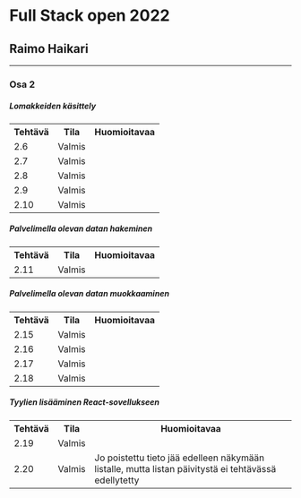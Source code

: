 # Full Stack open 2022
## Raimo Haikari

---

### Osa 2

##### Lomakkeiden käsittely

<table>
  <tr>
    <th>Tehtävä</th>
    <th>Tila</th>
    <th>Huomioitavaa</th>
  </tr>
  <tr>
    <td>2.6</td>
    <td>Valmis</td>
    <td></td>
  </tr>
  <tr>
    <td>2.7</td>
    <td>Valmis</td>
    <td></td>
  </tr>
  <tr>
    <td>2.8</td>
    <td>Valmis</td>
    <td></td>
  </tr>
  <tr>
    <td>2.9</td>
    <td>Valmis</td>
    <td></td>
  </tr>
  <tr>
    <td>2.10</td>
    <td>Valmis</td>
    <td></td>
  </tr>
</table>


##### Palvelimella olevan datan hakeminen

<table>
  <tr>
    <th>Tehtävä</th>
    <th>Tila</th>
    <th>Huomioitavaa</th>
  </tr>
  <tr>
    <td>2.11</td>
    <td>Valmis</td>
    <td></td>
  </tr>
</table>

##### Palvelimella olevan datan muokkaaminen

<table>
  <tr>
    <th>Tehtävä</th>
    <th>Tila</th>
    <th>Huomioitavaa</th>
  </tr>
  <tr>
    <td>2.15</td>
    <td>Valmis</td>
    <td></td>
  </tr>
  <tr>
    <td>2.16</td>
    <td>Valmis</td>
    <td></td>
  </tr>
  <tr>
    <td>2.17</td>
    <td>Valmis</td>
    <td></td>
  </tr>
  <tr>
    <td>2.18</td>
    <td>Valmis</td>
    <td></td>
  </tr>
</table>

##### Tyylien lisääminen React-sovellukseen


<table>
  <tr>
    <th>Tehtävä</th>
    <th>Tila</th>
    <th>Huomioitavaa</th>
  </tr>
  <tr>
    <td>2.19</td>
    <td>Valmis</td>
    <td></td>
  </tr>
  <tr>
    <td>2.20</td>
    <td>Valmis</td>
    <td>Jo poistettu tieto jää edelleen näkymään listalle, mutta listan päivitystä ei tehtävässä edellytetty</td>
  </tr>
</table>